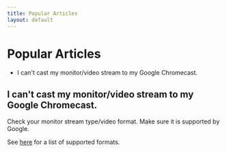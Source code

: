 ```yaml
---
title: Popular Articles
layout: default
---
```

# Popular Articles

* I can't cast my monitor/video stream to my Google Chromecast.

## I can't cast my monitor/video stream to my Google Chromecast.

Check your monitor stream type/video format. Make sure it is supported by Google. 

See [here](https://developers.google.com/cast/docs/media) for a list of supported formats.
